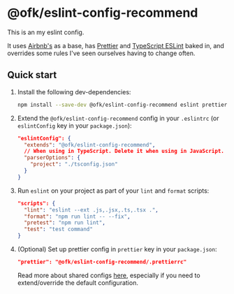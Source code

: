 # @ofk/eslint-config-recommend

This is an my eslint config.

It uses [Airbnb's](https://github.com/airbnb/javascript) as a base, has [Prettier](https://prettier.io/) and [TypeScript ESLint](https://typescript-eslint.io/) baked in, and overrides some rules I've seen ourselves having to change often.

## Quick start

1. Install the following dev-dependencies:

   ```sh
   npm install --save-dev @ofk/eslint-config-recommend eslint prettier typescript
   ```

2. Extend the `@ofk/eslint-config-recommend` config in your `.eslintrc` (or `eslintConfig` key in your `package.json`):

   ```json
   "eslintConfig": {
     "extends": "@ofk/eslint-config-recommend",
     // When using in TypeScript. Delete it when using in JavaScript.
     "parserOptions": {
       "project": "./tsconfig.json"
     }
   }
   ```

3. Run `eslint` on your project as part of your `lint` and `format` scripts:

   ```json
   "scripts": {
     "lint": "eslint --ext .js,.jsx,.ts,.tsx .",
     "format": "npm run lint -- --fix",
     "pretest": "npm run lint",
     "test": "test command"
   }
   ```

4. (Optional) Set up prettier config in `prettier` key in your `package.json`:

   ```json
   "prettier": "@ofk/eslint-config-recommend/.prettierrc"
   ```

   Read more about shared configs [here](https://prettier.io/blog/2019/04/12/1.17.0.html#config), especially if you need to extend/override the default configuration.
